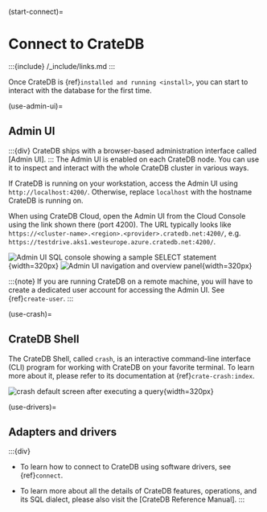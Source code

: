 (start-connect)=
# Connect to CrateDB

:::{include} /_include/links.md
:::

Once CrateDB is {ref}`installed and running <install>`, you can start to interact
with the database for the first time.


(use-admin-ui)=
## Admin UI
:::{div}
CrateDB ships with a browser-based administration interface called
[Admin UI].
:::
The Admin UI is enabled on each CrateDB node. You can use it to inspect and
interact with the whole CrateDB cluster in various ways.

If CrateDB is running on your workstation, access the Admin UI using
`http://localhost:4200/`. Otherwise, replace `localhost` with the
hostname CrateDB is running on.

When using CrateDB Cloud, open the Admin UI from the Cloud Console
using the link shown there (port 4200). The URL typically looks like
`https://<cluster-name>.<region>.<provider>.cratedb.net:4200/`, e.g.
`https://testdrive.aks1.westeurope.azure.cratedb.net:4200/`.

![Admin UI SQL console showing a sample SELECT statement](https://cratedb.com/docs/crate/admin-ui/en/latest/_images/console-query.png){width=320px}
![Admin UI navigation and overview panel](/_assets/img/getting-started/first-use/admin-ui.png){width=320px}

:::{note}
If you are running CrateDB on a remote machine, you will have to create
a dedicated user account for accessing the Admin UI. See {ref}`create-user`.
:::


(use-crash)=
## CrateDB Shell

The CrateDB Shell, called `crash`, is an interactive command-line interface
(CLI) program for working with CrateDB on your favorite terminal. To learn more
about it, please refer to its documentation at {ref}`crate-crash:index`.

![crash default screen after executing a query](https://cratedb.com/docs/crate/crash/en/latest/_images/query.png){width=320px}


(use-drivers)=
## Adapters and drivers
:::{div}
- To learn how to connect to CrateDB using software drivers, see {ref}`connect`.

- To learn more about all the details of CrateDB features, operations, and
  its SQL dialect, please also visit the [CrateDB Reference Manual].
:::
